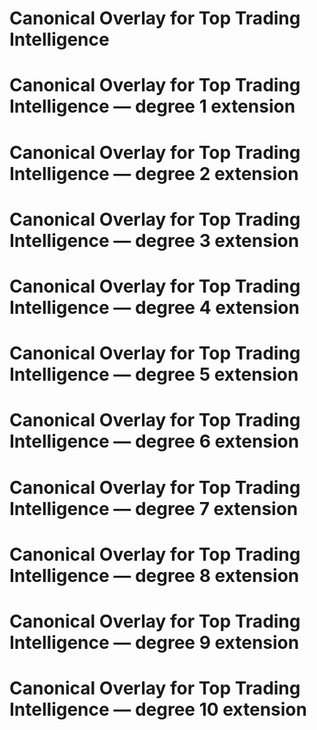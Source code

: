 # Canonical Overlay for Top Trading Intelligence
# Canonical Overlay for Top Trading Intelligence — degree 1 extension
# Canonical Overlay for Top Trading Intelligence — degree 2 extension
# Canonical Overlay for Top Trading Intelligence — degree 3 extension
# Canonical Overlay for Top Trading Intelligence — degree 4 extension
# Canonical Overlay for Top Trading Intelligence — degree 5 extension
# Canonical Overlay for Top Trading Intelligence — degree 6 extension
# Canonical Overlay for Top Trading Intelligence — degree 7 extension
# Canonical Overlay for Top Trading Intelligence — degree 8 extension
# Canonical Overlay for Top Trading Intelligence — degree 9 extension
# Canonical Overlay for Top Trading Intelligence — degree 10 extension
